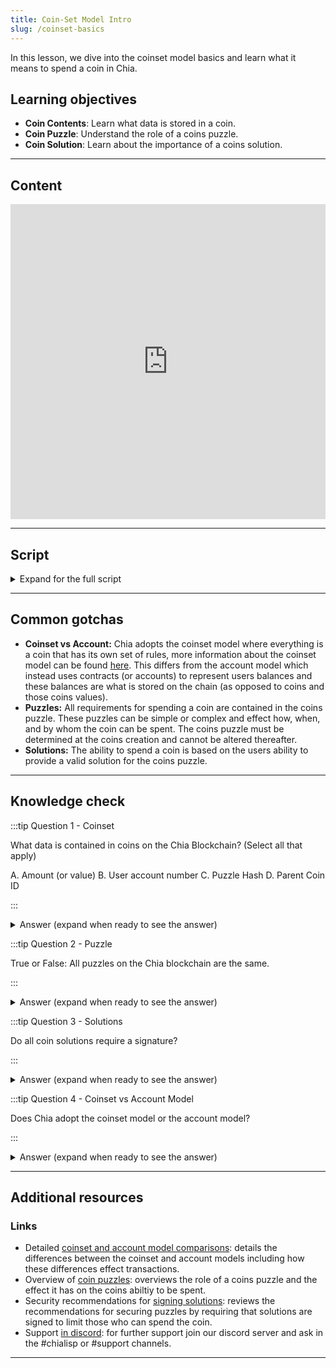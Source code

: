 ```yaml
---
title: Coin-Set Model Intro
slug: /coinset-basics
---
```

In this lesson, we dive into the coinset model basics and learn what it means to spend a coin in Chia.

## Learning objectives
- **Coin Contents**: Learn what data is stored in a coin.
- **Coin Puzzle**: Understand the role of a coins puzzle.
- **Coin Solution**: Learn about the importance of a coins solution.

---

## Content

<div class="videoWrapper">
<iframe width="100%" height="504" src="https://www.youtube.com/embed/-axXmWEor-Q" frameborder="0" allowfullscreen="allowfullscreen"></iframe>
</div>

---

## Script
<details>

<summary> Expand for the full script </summary>

00:00  
Chia uses the "coinset model" to keep track of the blockchain's state. 

00:10
In this model, every transaction is represented by a "coin" that contains a value, the rules by which the coin can be spent, and signature authorizing the spend. 

00:20
What this means is that a "coin" can have any value (in mojo) and as long as the rules are satisfied, anyone can spend the coin. 

00:30
There are no accounts represented in the system.

When a coin is created, the value is locked away in that coin and is inaccessible until the coin is spent, 

00:40
at which point new coins will be created with values equal to the original.

For example, if I want to send 1 XCH to someone else, 

00:50
I will create a coin with a value of 1 XCH (or 1 trillion mojos), and set the conditions of the coin to only allow the coin to be spent if given the signature of the other person. 

01:00
This in effect "sends" the coin to the other person, because they now control what happens to it. When they want to spend the coin, they provide the correct signature, and a new coin is created, 

01:10
with a value of 1 XCH, itself containing it's own rules of how it can be spent.

In this way, each coin is only ever used once. 

01:20
Once it has been spent, it creates a new coin. In Chia, we call the set of conditions needed to unlock the coin the 'puzzle', and the provided data to unlock the coin is the 'solution'.

01:30
The coin is represented in the chain as a hash of three attributes, the parent coin ID, (or the ID of the previous coin that created this new one), 

01:40
the hash of the puzzle that contains the conditions, and the value of the coin.

01:50
</details>

---

## Common gotchas

- **Coinset vs Account:** Chia adopts the coinset model where everything is a coin that has its own set of rules, more information about the coinset model can be found [here](https://docs.chia.net/coin-set-vs-account/). This differs from the account model which instead uses contracts (or accounts) to represent users balances and these balances are what is stored on the chain (as opposed to coins and those coins values).  
- **Puzzles:** All requirements for spending a coin are contained in the coins puzzle. These puzzles can be simple or complex and effect how, when, and by whom the coin can be spent. The coins puzzle must be determined at the coins creation and cannot be altered thereafter.  
- **Solutions:** The ability to spend a coin is based on the users ability to provide a valid solution for the coins puzzle.  

---

## Knowledge check

:::tip Question 1 - Coinset

What data is contained in coins on the Chia Blockchain? (Select all that apply)

A. Amount (or value)
B. User account number
C. Puzzle Hash
D. Parent Coin ID

:::

<details>

<summary> Answer (expand when ready to see the answer)  </summary>

A. Amount (or value)
C. Puzzle Hash
D. Parent Coin ID

</details>

:::tip Question 2 - Puzzle

True or False: All puzzles on the Chia blockchain are the same.

:::

<details>

<summary> Answer (expand when ready to see the answer)  </summary>

False, while coin puzzles might be similar (such as the standard transaction) the parameters in puzzles vary greatly (who can spend the coin, how it can be spent, other special rules).

</details>

:::tip Question 3 - Solutions

Do all coin solutions require a signature?

:::

<details>

<summary> Answer (expand when ready to see the answer) </summary>

No, it is possible to create coins that do not require any signature or other spender validation (anyone can spend coins) or to even lock coins using non-signature restrictions (such as password protected coins).

</details>

:::tip Question 4 - Coinset vs Account Model

Does Chia adopt the coinset model or the account model?

:::

<details>

<summary> Answer (expand when ready to see the answer) </summary>

The coinset model.

</details>

---

## Additional resources

### Links

- Detailed [coinset and account model comparisons](https://docs.chia.net/coin-set-vs-account/): details the differences between the coinset and account models including how these differences effect transactions.
- Overview of [coin puzzles](https://docs.chia.net/coin-set-intro/#puzzles): overviews the role of a coins puzzle and the effect it has on the coins abiltiy to be spent.  
- Security recommendations for [signing solutions](https://docs.chia.net/coin-set-security/#signing): reviews the recommendations for securing puzzles by requiring that solutions are signed to limit those who can spend the coin.  
- Support [in discord](https://discord.gg/chia): for further support join our discord server and ask in the #chialisp or #support channels.  

--- 